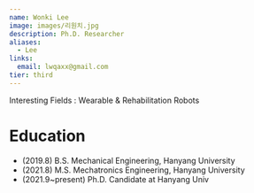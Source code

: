 ```yaml
---
name: Wonki Lee
image: images/리원치.jpg
description: Ph.D. Researcher
aliases:
  - Lee
links:
  email: lwqaxx@gmail.com
tier: third
---
```


Interesting Fields : Wearable & Rehabilitation Robots

# Education
- (2019.8) B.S. Mechanical Engineering, Hanyang University 
- (2021.8) M.S. Mechatronics Engineering, Hanyang University 
- (2021.9~present) Ph.D. Candidate at Hanyang Univ
